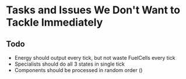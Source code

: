 # Tasks and Issues We Don't Want to Tackle Immediately

## Todo
- Energy should output every tick, but not waste FuelCells every tick
- Specialists should do all 3 states in single tick
- Components should be processed in random order ()

